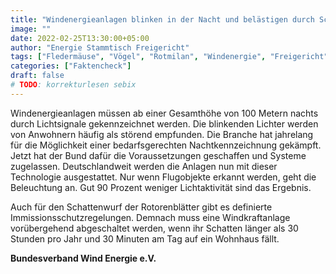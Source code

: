 ```yaml
---
title: "Windenergieanlagen blinken in der Nacht und belästigen durch Schattenwurf"
image: ""
date: 2022-02-25T13:30:00+05:00
author: "Energie Stammtisch Freigericht"
tags: ["Fledermäuse", "Vögel", "Rotmilan", "Windenergie", "Freigericht"]
categories: ["Faktencheck"]
draft: false
# TODO: korrekturlesen sebix
---
```


Windenergieanlagen müssen ab einer Gesamthöhe von 100 Metern nachts durch Lichtsignale gekennzeichnet werden. Die blinkenden Lichter werden von Anwohnern häufig als störend empfunden. Die Branche hat jahrelang für die Möglichkeit einer bedarfsgerechten Nachtkennzeichnung gekämpft. Jetzt hat der Bund dafür die Voraussetzungen geschaffen und Systeme zugelassen. Deutschlandweit werden die Anlagen nun mit dieser Technologie ausgestattet. Nur wenn Flugobjekte erkannt werden, geht die Beleuchtung an. Gut 90 Prozent weniger Lichtaktivität sind das Ergebnis.  

Auch für den Schattenwurf der Rotorenblätter gibt es definierte Immissionsschutzregelungen. Demnach muss eine Windkraftanlage vorübergehend abgeschaltet werden, wenn ihr Schatten länger als 30 Stunden pro Jahr und 30 Minuten am Tag auf ein Wohnhaus fällt. 


**Bundesverband Wind Energie e.V.**
